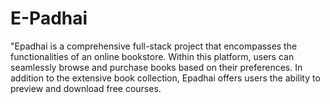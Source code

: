 # E-Padhai
 "Epadhai is a comprehensive full-stack project that encompasses the functionalities of an online bookstore. Within this platform, users can seamlessly browse and purchase books based on their preferences. In addition to the extensive book collection, Epadhai offers users the ability to preview and download free courses.

